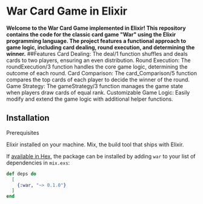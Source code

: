 # War Card Game in Elixir

**Welcome to the War Card Game implemented in Elixir! This repository contains the code for the classic card game "War" using the Elixir programming language. The project features a functional approach to game logic, including card dealing, round execution, and determining the winner.**
##Features
Card Dealing: The deal/1 function shuffles and deals cards to two players, ensuring an even distribution.
Round Execution: The roundExecution/3 function handles the core game logic, determining the outcome of each round.
Card Comparison: The card_Comparison/5 function compares the top cards of each player to decide the winner of the round.
Game Strategy: The gameStrategy/3 function manages the game state when players draw cards of equal rank.
Customizable Game Logic: Easily modify and extend the game logic with additional helper functions.
## Installation

Prerequisites

Elixir installed on your machine.
Mix, the build tool that ships with Elixir. 

If [available in Hex](https://hex.pm/docs/publish), the package can be installed
by adding `war` to your list of dependencies in `mix.exs`:

```elixir
def deps do
  [
    {:war, "~> 0.1.0"}
  ]
end
```

